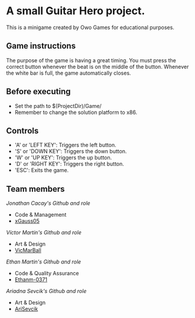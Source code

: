 # A small Guitar Hero project.
This is a minigame created by Owo Games for educational purposes.
## Game instructions
The purpose of the game is having a great timing. You must press the correct button whenever the beat is on the middle of the button. Whenever the white bar is full,
the game automatically closes.
## Before executing
- Set the path to $(ProjectDir)/Game/
- Remember to change the solution platform to x86.

## Controls
* 'A' or 'LEFT KEY': Triggers the left button.
* 'S' or 'DOWN KEY': Triggers the down button.
* 'W' or 'UP KEY': Triggers the up button.
* 'D' or 'RIGHT KEY': Triggers the right button.
* 'ESC': Exits the game.

## Team members
_Jonathan Cacay's Github and role_

+ Code & Management
+ [xGauss05](https://github.com/xGauss05)

_Víctor Martin's Github and role_

+ Art & Design
+ [VicMarBall](https://github.com/VicMarBall)

_Ethan Martin's Github and role_

+ Code & Quality Assurance
+ [Ethanm-0371](https://github.com/Ethanm-0371)

_Ariadna Sevcik's Github and role_

+ Art & Design
+ [AriSevcik](https://github.com/AriSevcik)
